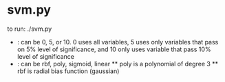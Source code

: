 # svm.py

to run: ./svm.py <significance of f-test> <kernel type>
* <significance of f-test>: can be 0, 5, or 10. 0 uses all variables, 5 uses only variables that pass on 5% level of significance, and 10 only uses variable that pass 10% level of significance
* <kernel type>: can be rbf, poly, sigmoid, linear
** poly is a polynomial of degree 3
** rbf is radial bias function (gaussian)
